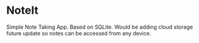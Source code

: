 # NoteIt
Simple Note Taking App.
Based on SQLite. Would be adding cloud storage future update so notes can be accessed from any device.
